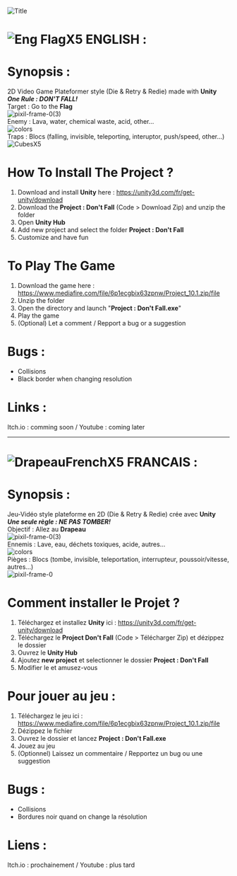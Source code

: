 ![Title](https://user-images.githubusercontent.com/10770240/143320474-e68591e6-3762-4d07-b54c-0d9093f39d2a.png)


# ![Eng FlagX5](https://user-images.githubusercontent.com/10770240/141441945-806bda1e-2cb5-49ff-a445-ff86048dbe40.png) ENGLISH :


# Synopsis :
2D Video Game Plateformer style (Die & Retry & Redie) made with **Unity** \
**_One Rule : DON'T FALL!_** \
Target : Go to the **Flag** \
![pixil-frame-0(3)](https://user-images.githubusercontent.com/10770240/143298912-109df660-84ce-4b50-bd9d-7210f0187342.png) \
Enemy : Lava, water, chemical waste, acid, other... \
![colors](https://user-images.githubusercontent.com/10770240/133419033-2af72ed1-9ebd-4b1d-8166-ba4817cbe510.png) \
Traps : Blocs (falling, invisible, teleporting, interuptor, push/speed, other...) \
![CubesX5](https://user-images.githubusercontent.com/10770240/133606375-ac373ac7-4032-4193-9058-2300427af35f.png)


# How To Install The Project ?
1. Download and install **Unity** here : https://unity3d.com/fr/get-unity/download
2. Download the **Project : Don't Fall** (Code > Download Zip) and unzip the folder
3. Open **Unity Hub**
4. Add new project and select the folder **Project : Don't Fall**
5. Customize and have fun


# To Play The Game
1. Download the game here : https://www.mediafire.com/file/6p1ecgbix63zpnw/Project_10.1.zip/file
2. Unzip the folder
3. Open the directory and launch "**Project : Don't Fall.exe**"
4. Play the game
5. (Optional) Let a comment / Repport a bug or a suggestion

# Bugs :
* Collisions
* Black border when changing resolution

# Links :
Itch.io : comming soon /
Youtube : coming later

---------------------------------------------------------------------------------------------------------------------------------------------------------------------------------

# ![DrapeauFrenchX5](https://user-images.githubusercontent.com/10770240/133244777-e1493f28-1fb9-495f-98c2-5f3ab6e92adf.png) FRANCAIS :

# Synopsis :
Jeu-Vidéo style plateforme en 2D (Die & Retry & Redie) crée avec **Unity** \
**_Une seule règle : NE PAS TOMBER!_** \
Objectif : Allez au **Drapeau** \
![pixil-frame-0(3)](https://user-images.githubusercontent.com/10770240/143298912-109df660-84ce-4b50-bd9d-7210f0187342.png) \
Ennemis : Lave, eau, déchets toxiques, acide, autres... \
![colors](https://user-images.githubusercontent.com/10770240/133419033-2af72ed1-9ebd-4b1d-8166-ba4817cbe510.png) \
Pièges : Blocs (tombe, invisible, teleportation, interrupteur, poussoir/vitesse, autres...) \
![pixil-frame-0](https://user-images.githubusercontent.com/10770240/133231601-b62d9ae1-14ff-4feb-8289-5409a9484704.png)


# Comment installer le Projet ?
1. Téléchargez et installez **Unity** ici : https://unity3d.com/fr/get-unity/download
2. Téléchargez le **Project Don't Fall** (Code > Télécharger Zip) et dézippez le dossier
3. Ouvrez le **Unity Hub**
4. Ajoutez **new project** et selectionner le dossier **Project : Don't Fall**
5. Modifier le et amusez-vous


# Pour jouer au jeu :
1. Téléchargez le jeu ici : https://www.mediafire.com/file/6p1ecgbix63zpnw/Project_10.1.zip/file
2. Dézippez le fichier
3. Ouvrez le dossier et lancez **Project : Don't Fall.exe**
4. Jouez au jeu
5. (Optionnel) Laissez un commentaire / Repportez un bug ou une suggestion


# Bugs :
* Collisions
* Bordures noir quand on change la résolution

# Liens :
Itch.io : prochainement /
Youtube : plus tard
